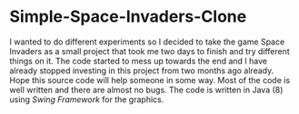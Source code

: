 # Simple-Space-Invaders-Clone

I wanted to do different experiments so I decided to take the game Space Invaders as a small project that took me two days to finish and try different things on it. The code started to mess up towards the end and I have already stopped investing in this project from two months ago already. Hope this source code will help someone in some way. Most of the code is well written and there are almost no bugs. The code is written in Java (8) using *Swing Framework* for the graphics.
